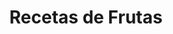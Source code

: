 ---
layout: categorypage
title: Recetas de Frutas
category_name: Frutas
permalink: /categorias/frutas/index.html
---